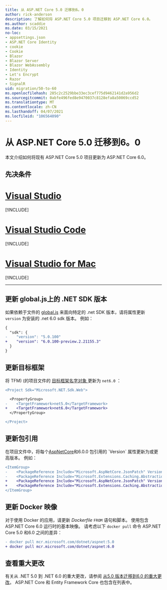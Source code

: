 ```yaml
---
title: 从 ASP.NET Core 5.0 迁移到6。0
author: rick-anderson
description: 了解如何将 ASP.NET Core 5.0 项目迁移到 ASP.NET Core 6.0。
ms.author: scaddie
ms.date: 03/15/2021
no-loc:
- appsettings.json
- ASP.NET Core Identity
- cookie
- Cookie
- Blazor
- Blazor Server
- Blazor WebAssembly
- Identity
- Let's Encrypt
- Razor
- SignalR
uid: migration/50-to-60
ms.openlocfilehash: 285c2c2529bbe33ec3cef775d9462141d2a956d2
ms.sourcegitcommit: 0abfe496fed8e9470037c8128efa8a50069ccd52
ms.translationtype: MT
ms.contentlocale: zh-CN
ms.lasthandoff: 04/07/2021
ms.locfileid: "106564090"
---
```

# <a name="migrate-from-aspnet-core-50-to-60"></a>从 ASP.NET Core 5.0 迁移到6。0

本文介绍如何将现有 ASP.NET Core 5.0 项目更新为 ASP.NET Core 6.0。

## <a name="prerequisites"></a>先决条件

# <a name="visual-studio"></a>[Visual Studio](#tab/visual-studio)

[!INCLUDE[](~/includes/net-prereqs-vs-6.0.md)]

# <a name="visual-studio-code"></a>[Visual Studio Code](#tab/visual-studio-code)

[!INCLUDE[](~/includes/net-prereqs-vsc-6.0.md)]

# <a name="visual-studio-for-mac"></a>[Visual Studio for Mac](#tab/visual-studio-mac)

[!INCLUDE[](~/includes/net-prereqs-mac-6.0.md)]

---

## <a name="update-net-sdk-version-in-globaljson"></a>更新 global.js上的 .NET SDK 版本

如果依赖于文件的 [global.js](/dotnet/core/tools/global-json) 来面向特定的 .net SDK 版本，请将属性更新 `version` 为安装的 .net 6.0 sdk 版本。 例如：

```diff
{
  "sdk": {
-    "version": "5.0.100"
+    "version": "6.0.100-preview.2.21155.3"
  }
}
```

## <a name="update-the-target-framework"></a>更新目标框架

将 TFM)  (的项目文件的 [目标框架名字对象 ](/dotnet/standard/frameworks) 更新为 `net6.0` ：

```diff
<Project Sdk="Microsoft.NET.Sdk.Web">

  <PropertyGroup>
-    <TargetFramework>net5.0</TargetFramework>
+    <TargetFramework>net6.0</TargetFramework>
  </PropertyGroup>

</Project>
```

## <a name="update-package-references"></a>更新包引用

在项目文件中，将每个[AspNetCore](https://www.nuget.org/packages?q=Microsoft.AspNetCore.*)和6.0.0 包引用[](https://www.nuget.org/packages?q=Microsoft.Extensions.*)的 `Version` 属性更新为或更高版本。 例如：

```diff
<ItemGroup>
-    <PackageReference Include="Microsoft.AspNetCore.JsonPatch" Version="5.0.3" />
-    <PackageReference Include="Microsoft.Extensions.Caching.Abstractions" Version="5.0.0" />
+    <PackageReference Include="Microsoft.AspNetCore.JsonPatch" Version="6.0.0-preview.2.*" />
+    <PackageReference Include="Microsoft.Extensions.Caching.Abstractions" Version="6.0.0-preview.2.*" />
</ItemGroup>
```

## <a name="update-docker-images"></a>更新 Docker 映像

对于使用 Docker 的应用，请更新 *Dockerfile* `FROM` 语句和脚本。 使用包含 ASP.NET Core 6.0 运行时的基本映像。 请考虑以下 `docker pull` 命令 ASP.NET Core 5.0 和6.0 之间的差异：

```diff
- docker pull mcr.microsoft.com/dotnet/aspnet:5.0
+ docker pull mcr.microsoft.com/dotnet/aspnet:6.0
```

## <a name="review-breaking-changes"></a>查看重大更改

有关从 .NET 5.0 到 .NET 6.0 的重大更改，请参阅 [从5.0 版本迁移到6.0 的重大更改](/dotnet/core/compatibility/6.0)。 ASP.NET Core 和 Entity Framework Core 也包含在列表中。
